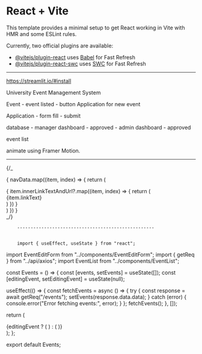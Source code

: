 # React + Vite

This template provides a minimal setup to get React working in Vite with HMR and some ESLint rules.

Currently, two official plugins are available:

- [@vitejs/plugin-react](https://github.com/vitejs/vite-plugin-react/blob/main/packages/plugin-react/README.md) uses [Babel](https://babeljs.io/) for Fast Refresh
- [@vitejs/plugin-react-swc](https://github.com/vitejs/vite-plugin-react-swc) uses [SWC](https://swc.rs/) for Fast Refresh

----------------------------------------------------------------------



https://streamlit.io/#install

University Event Management System

Event - event listed - button Application for new event

Application - form fill - submit

database - manager dashboard - approved - admin dashboard - approved

event list

animate using Framer Motion.



------------------------------------------------------------

{/\_ <div className={styles.ddo}>
{
navData.map((item, index) => {
return (

<div key={index} className={styles.ddl}>
{
item.innerLinkTextAndUrl?.map((item, index) => {
return (
<div key={index} className={styles.lkw}>
<NavLink to={item.linkUrl}>{item.linkText}</NavLink>
</div>
)
})
}
</div>
)
})
}
</div> _/}

        ---------------------------------------------------


        import { useEffect, useState } from "react";

import EventEditForm from "../components/EventEditForm";
import { getReq } from "../api/axios";
import EventList from "../components/EventList";

const Events = () => {
const [events, setEvents] = useState([]);
const [editingEvent, setEditingEvent] = useState(null);

useEffect(() => {
const fetchEvents = async () => {
try {
const response = await getReq("/events");
setEvents(response.data.data);
} catch (error) {
console.error("Error fetching events:", error);
}
};
fetchEvents();
}, []);

return (

<div>
{editingEvent ? (
<EventEditForm
          eventToEdit={editingEvent}
          setEvents={setEvents}
          setEditingEvent={setEditingEvent}
        />
) : (
<EventList
          events={events}
          setEvents={setEvents}
          setEditingEvent={setEditingEvent}
        />
)}
</div>
);
};

export default Events;
